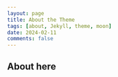```yaml
---
layout: page
title: About the Theme
tags: [about, Jekyll, theme, moon]
date: 2024-02-11
comments: false
---
```


## About here
